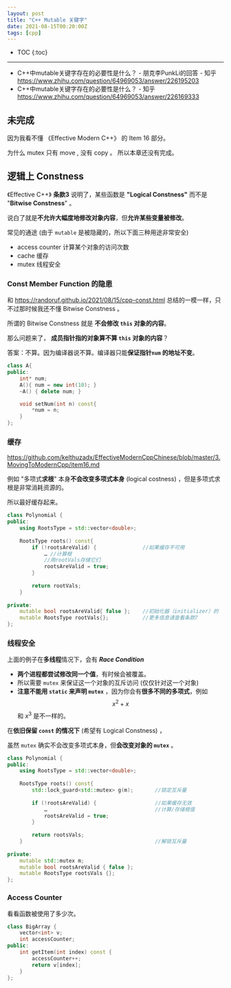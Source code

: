 ```yaml
---
layout: post
title: "C++ Mutable 关键字"
date: 2021-08-15T00:20:00Z
tags: [cpp]
---
```


* TOC 
{:toc}
---

- C++中mutable关键字存在的必要性是什么？ - 朋克李PunkLi的回答 - 知乎 https://www.zhihu.com/question/64969053/answer/226195203
- C++中mutable关键字存在的必要性是什么？ - 知乎 https://www.zhihu.com/question/64969053/answer/226169333

## 未完成

因为我看不懂 《Effective Modern C++》 的 Item 16 部分。

为什么 mutex 只有 move , 没有 copy 。 所以本章还没有完成。

## 逻辑上 Constness 

《Effective C++》 **条款3** 说明了，某些函数是 **"Logical Constness"** 而不是 "**Bitwise Constness**" 。

说白了就是**不允许大幅度地修改对象内容**，但**允许某些变量被修改**。

常见的通途 (由于 `mutable` 是被隐藏的，所以下面三种用途非常安全)

- access counter 计算某个对象的访问次数
- cache 缓存
- mutex 线程安全

### Const Member Function 的隐患

和 <https://randoruf.github.io/2021/08/15/cpp-const.html> 总结的一模一样，只不过那时候我还不懂 Bitwise Constness 。

所谓的 Bitwise Constness 就是 **不会修改 `this` 对象的内容**。

那么问题来了， **成员指针指的对象算不算 `this` 对象的内容**？

答案：不算。因为编译器说不算。编译器只能**保证指针`num` 的地址不变**。

```cpp
class A{
public:
    int* num;
    A(){ num = new int(10); }
    ~A() { delete num; } 

    void setNum(int n) const{
        *num = n; 
    }
}; 
```

### 缓存

<https://github.com/kelthuzadx/EffectiveModernCppChinese/blob/master/3.MovingToModernCpp/item16.md>

例如 "多项式**求根**" 本身**不会改变多项式本身** (logical costness) ，但是多项式求根是非常消耗资源的。

所以最好缓存起来。

```cpp
class Polynomial {
public:
    using RootsType = std::vector<double>;
    
    RootsType roots() const{
        if (!rootsAreValid) {               //如果缓存不可用
            … //计算根
            //用rootVals存储它们
            rootsAreValid = true;
        }
        
        return rootVals;
    }
    
private:
    mutable bool rootsAreValid{ false };    //初始化器（initializer）的
    mutable RootsType rootVals{};           //更多信息请查看条款7
};
```



### 线程安全

上面的例子在**多线程**情况下，会有 ***Race Condition***

- **两个进程都尝试修改同一个值**，有时候会被覆盖。
- 所以需要 `mutex` 来保证这一个对象的互斥访问 (仅仅针对这一个对象)
- **注意不能用 `static` 来声明 `mutex`** ，因为你会有**很多不同的多项式**，例如 $$x^2 + x $$ 和 $x^3$ 是不一样的。

在**依旧保留 `const` 的情况下** (希望有 Logical Constness) ， 

虽然 `mutex` 确实不会改变多项式本身，但**会改变对象的 `mutex`** 。

```cpp
class Polynomial {
public:
    using RootsType = std::vector<double>;
    
    RootsType roots() const{
        std::lock_guard<std::mutex> g(m);       //锁定互斥量
       
        if (!rootsAreValid) {                   //如果缓存无效
            …                                   //计算/存储根值
            rootsAreValid = true;
        }
        
        return rootsVals;
    }                                           //解锁互斥量
    
private:
    mutable std::mutex m;
    mutable bool rootsAreValid { false };
    mutable RootsType rootsVals {};
};
```



### Access Counter 

看看函数被使用了多少次。

```cpp
class BigArray {
    vector<int> v; 
    int accessCounter;
public:
    int getItem(int index) const { 
        accessCounter++;
        return v[index];
    }
};
```



